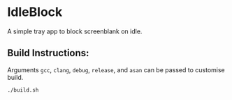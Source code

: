 # IdleBlock
A simple tray app to block screenblank on idle.

## Build Instructions:
Arguments `gcc`, `clang`, `debug`, `release`, and `asan` can be passed to customise build.
```
./build.sh
```
